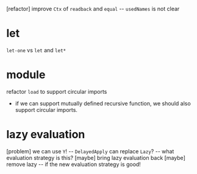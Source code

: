[refactor] improve `Ctx` of `readback` and `equal` -- `usedNames` is not clear

# let

`let-one` vs `let` and `let*`

# module

refactor `load` to support circular imports

- if we can support mutually defined recursive function,
  we should also support circular imports.

# lazy evaluation

[problem] we can use `Y`! -- `DelayedApply` can replace `Lazy`? -- what evaluation strategy is this?
[maybe] bring lazy evaluation back
[maybe] remove lazy -- if the new evaluation strategy is good!
